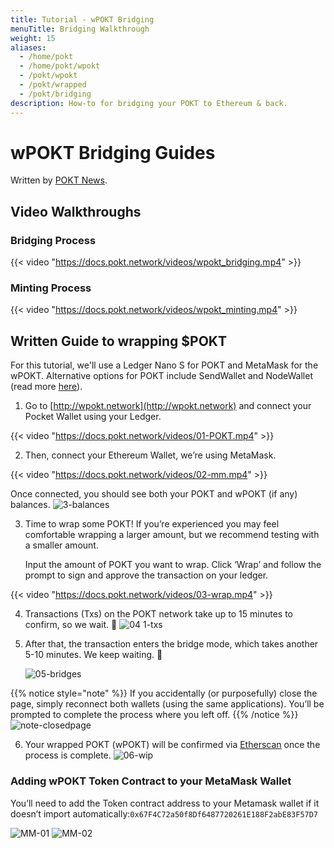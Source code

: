 ```yaml
---
title: Tutorial - wPOKT Bridging
menuTitle: Bridging Walkthrough
weight: 15
aliases:
  - /home/pokt
  - /home/pokt/wpokt
  - /pokt/wpokt
  - /pokt/wrapped
  - /pokt/bridging
description: How-to for bridging your POKT to Ethereum & back.  
---
```


# wPOKT Bridging Guides

Written by [POKT News](https://twitter.com/PoktNews/status/1709884757973037221).

## Video Walkthroughs

### Bridging Process
{{< video "https://docs.pokt.network/videos/wpokt_bridging.mp4" >}}

### Minting Process
{{< video "https://docs.pokt.network/videos/wpokt_minting.mp4" >}}

## Written Guide to wrapping $POKT

For this tutorial, we'll use a Ledger Nano S for POKT and MetaMask for the wPOKT. Alternative options for POKT include SendWallet and NodeWallet (read more [here](https://docs.pokt.network/pokt/wallets/)).

1. Go to [http://wpokt.network](http://wpokt.network) and connect your Pocket Wallet using your Ledger.
    

{{< video "https://docs.pokt.network/videos/01-POKT.mp4" >}}
    
2. Then, connect your Ethereum Wallet, we’re using MetaMask. 
    

{{< video "https://docs.pokt.network/videos/02-mm.mp4" >}}
    
   Once connected, you should see both your POKT and wPOKT (if any) balances.
    ![3-balances](https://github.com/pokt-foundation/docs/assets/6369871/d79fa309-b5a2-49b5-ac52-c35d4f23ab08)

3. Time to wrap some POKT! If you’re experienced you may feel comfortable wrapping a larger amount, but we recommend testing with a smaller amount.
    
    Input the amount of POKT you want to wrap. Click ‘Wrap’ and follow the prompt to sign and approve the transaction on your ledger. 
    

{{< video "https://docs.pokt.network/videos/03-wrap.mp4" >}}

    
4. Transactions (Txs) on the POKT network take up to 15 minutes to confirm, so we wait. 🧘
    ![04 1-txs](https://github.com/pokt-foundation/docs/assets/6369871/4175eacf-32a3-4be4-8382-ba33b540e158)
    
5. After that, the transaction enters the bridge mode, which takes another 5-10 minutes. We keep waiting. 🧘

    ![05-bridges](https://github.com/pokt-foundation/docs/assets/6369871/68d6ac17-d2ed-405a-a44c-6914a3242f76)


{{% notice style="note" %}} If you accidentally (or purposefully) close the page, simply reconnect both wallets (using the same applications). You’ll be prompted to complete the process where you left off. {{% /notice %}}
![note-closedpage](https://github.com/pokt-foundation/docs/assets/6369871/bf875451-8915-469c-b8d4-4943fe36625f)

6. Your wrapped POKT (wPOKT) will be confirmed via [Etherscan](https://etherscan.io/) once the process is complete. 
![06-wip](https://github.com/pokt-foundation/docs/assets/6369871/fd1b6218-8dc2-48c8-9127-1f998a95d96e)


### Adding wPOKT Token Contract to your MetaMask Wallet

You’ll need to add the Token contract address to your Metamask wallet if it doesn’t import automatically:`0x67F4C72a50f8Df6487720261E188F2abE83F57D7`

![MM-01](https://github.com/pokt-foundation/docs/assets/6369871/98b2bb35-4f36-463d-ba5d-8ab131eea21b) ![MM-02](https://github.com/pokt-foundation/docs/assets/6369871/9b46f5c7-4623-4f49-b32b-f253961757d1)
